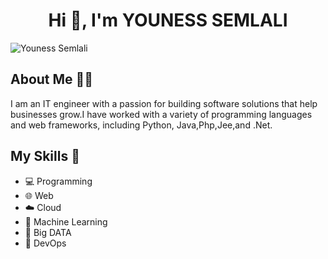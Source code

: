 
<h1 align="center">Hi 👋, I'm YOUNESS SEMLALI</h1> 
<p align="left"> <img src="https://komarev.com/ghpvc/?username=Youness Semlali&label=Profile%20views&color=0e75b6&style=flat" alt="Youness Semlali" /> </p>




## About Me 👨‍💻

I am an IT engineer with a passion for building software solutions that help businesses grow.I have worked with a variety of programming languages and web frameworks, including Python, Java,Php,Jee,and .Net.

## My Skills 🚀

- 💻 Programming
- 🌐 Web
- ☁️ Cloud
- 🤖 Machine Learning
- 💾 Big DATA
- 🚀 DevOps
